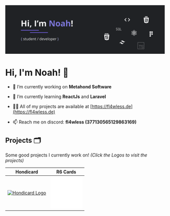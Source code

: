 <a href="https://fl4wless.de">
  <img src="./banner.png" />
</a>

# Hi, I'm Noah! 👋

- 🔭 I’m currently working on **Metahond Software**

- 🌱 I’m currently learning **ReactJs** and **Laravel**

- 👨‍💻 All of my projects are available at [https://fl4wless.de](https://fl4wless.de)

- 📫 Reach me on discord: **fl4wless (377130565129863169)**

## Projects 🗂

Some good projects I currently work on! *(Click the Logos to visit the projects)*

Hondicard|R6 Cards|
:---:|:---:
<a href="https://hondicard.com" about="_blank"><img src="https://github.com/Metahond/hondicard-frontend/blob/development/public/img/logos/hondicard-logo.png" alt="Hondicard Logo" width="200px" /></a> | <a href="https://r6-cards.vercel.app" about="_blank"><img src="https://github.com/zFl4wless/r6-cards/blob/master/static/r6-icon-100x.png" alt="Rainbow Six Siege Logo" width="100px" height="100px" /></a>

